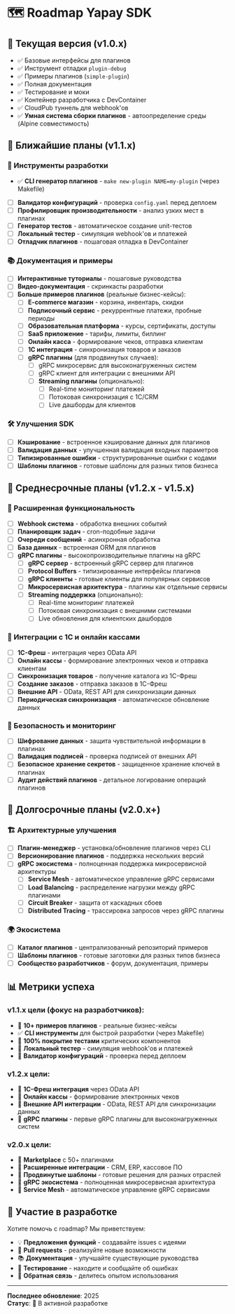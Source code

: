 # 🗺️ Roadmap Yapay SDK

## 🎯 Текущая версия (v1.0.x)
- ✅ Базовые интерфейсы для плагинов
- ✅ Инструмент отладки `plugin-debug`
- ✅ Примеры плагинов (`simple-plugin`)
- ✅ Полная документация
- ✅ Тестирование и моки
- ✅ Контейнер разработчика с DevContainer
- ✅ CloudPub туннель для webhook'ов
- ✅ **Умная система сборки плагинов** - автоопределение среды (Alpine совместимость)

## 🚀 Ближайшие планы (v1.1.x)

### 🔧 Инструменты разработки
- ✅ **CLI генератор плагинов** - `make new-plugin NAME=my-plugin` (через Makefile)
- [ ] **Валидатор конфигураций** - проверка `config.yaml` перед деплоем
- [ ] **Профилировщик производительности** - анализ узких мест в плагинах
- [ ] **Генератор тестов** - автоматическое создание unit-тестов
- [ ] **Локальный тестер** - симуляция webhook'ов и платежей
- [ ] **Отладчик плагинов** - пошаговая отладка в DevContainer

### 📚 Документация и примеры
- [ ] **Интерактивные туториалы** - пошаговые руководства
- [ ] **Видео-документация** - скринкасты разработки
- [ ] **Больше примеров плагинов** (реальные бизнес-кейсы):
  - [ ] **E-commerce магазин** - корзина, инвентарь, скидки
  - [ ] **Подписочный сервис** - рекуррентные платежи, пробные периоды
  - [ ] **Образовательная платформа** - курсы, сертификаты, доступы
  - [ ] **SaaS приложение** - тарифы, лимиты, биллинг
  - [ ] **Онлайн касса** - формирование чеков, отправка клиентам
  - [ ] **1С интеграция** - синхронизация товаров и заказов
  - [ ] **gRPC плагины** (для продвинутых случаев):
    - [ ] gRPC микросервис для высоконагруженных систем
    - [ ] gRPC клиент для интеграции с внешними API
    - [ ] **Streaming плагины** (опционально):
      - [ ] Real-time мониторинг платежей
      - [ ] Потоковая синхронизация с 1С/CRM
      - [ ] Live дашборды для клиентов

### 🛠️ Улучшения SDK
- [ ] **Кэширование** - встроенное кэширование данных для плагинов
- [ ] **Валидация данных** - улучшенная валидация входных параметров
- [ ] **Типизированные ошибки** - структурированные ошибки с кодами
- [ ] **Шаблоны плагинов** - готовые шаблоны для разных типов бизнеса

## 🌟 Среднесрочные планы (v1.2.x - v1.5.x)

### 🔌 Расширенная функциональность
- [ ] **Webhook система** - обработка внешних событий
- [ ] **Планировщик задач** - cron-подобные задачи
- [ ] **Очереди сообщений** - асинхронная обработка
- [ ] **База данных** - встроенная ORM для плагинов
- [ ] **gRPC плагины** - высокопроизводительные плагины на gRPC
  - [ ] **gRPC сервер** - встроенный gRPC сервер для плагинов
  - [ ] **Protocol Buffers** - типизированные интерфейсы плагинов
  - [ ] **gRPC клиенты** - готовые клиенты для популярных сервисов
  - [ ] **Микросервисная архитектура** - плагины как отдельные сервисы
  - [ ] **Streaming поддержка** (опционально):
    - [ ] Real-time мониторинг платежей
    - [ ] Потоковая синхронизация с внешними системами
    - [ ] Live обновления для клиентских дашбордов

### 🏢 Интеграции с 1С и онлайн кассами
- [ ] **1С-Фреш** - интеграция через OData API
- [ ] **Онлайн кассы** - формирование электронных чеков и отправка клиентам
- [ ] **Синхронизация товаров** - получение каталога из 1С-Фреш
- [ ] **Создание заказов** - отправка заказов в 1С-Фреш
- [ ] **Внешние API** - OData, REST API для синхронизации данных
- [ ] **Периодическая синхронизация** - автоматическое обновление данных

### 🔐 Безопасность и мониторинг
- [ ] **Шифрование данных** - защита чувствительной информации в плагинах
- [ ] **Валидация подписей** - проверка подписей от внешних API
- [ ] **Безопасное хранение секретов** - защищенное хранение ключей в плагинах
- [ ] **Аудит действий плагинов** - детальное логирование операций плагинов

## 🚀 Долгосрочные планы (v2.0.x+)

### 🏗️ Архитектурные улучшения
- [ ] **Плагин-менеджер** - установка/обновление плагинов через CLI
- [ ] **Версионирование плагинов** - поддержка нескольких версий
- [ ] **gRPC экосистема** - полноценная поддержка микросервисной архитектуры
  - [ ] **Service Mesh** - автоматическое управление gRPC сервисами
  - [ ] **Load Balancing** - распределение нагрузки между gRPC плагинами
  - [ ] **Circuit Breaker** - защита от каскадных сбоев
  - [ ] **Distributed Tracing** - трассировка запросов через gRPC плагины

### 🌍 Экосистема
- [ ] **Каталог плагинов** - централизованный репозиторий примеров
- [ ] **Шаблоны плагинов** - готовые заготовки для разных типов бизнеса
- [ ] **Сообщество разработчиков** - форум, документация, примеры

## 📊 Метрики успеха

### v1.1.x цели (фокус на разработчиков):
- 🎯 **10+ примеров плагинов** - реальные бизнес-кейсы
- ✅ **CLI инструменты** для быстрой разработки (через Makefile)
- 🎯 **100% покрытие тестами** критических компонентов
- 🎯 **Локальный тестер** - симуляция webhook'ов и платежей
- 🎯 **Валидатор конфигураций** - проверка перед деплоем

### v1.2.x цели:
- 🎯 **1С-Фреш интеграция** через OData API
- 🎯 **Онлайн кассы** - формирование электронных чеков
- 🎯 **Внешние API интеграции** - OData, REST API для синхронизации данных
- 🎯 **gRPC плагины** - первые gRPC плагины для высоконагруженных систем

### v2.0.x цели:
- 🎯 **Marketplace** с 50+ плагинами
- 🎯 **Расширенные интеграции** - CRM, ERP, кассовое ПО
- 🎯 **Продвинутые шаблоны** - готовые решения для разных отраслей
- 🎯 **gRPC экосистема** - полноценная микросервисная архитектура
- 🎯 **Service Mesh** - автоматическое управление gRPC сервисами

## 🤝 Участие в разработке

Хотите помочь с roadmap? Мы приветствуем:

- 💡 **Предложения функций** - создавайте issues с идеями
- 🔧 **Pull requests** - реализуйте новые возможности
- 📚 **Документация** - улучшайте существующие руководства
- 🧪 **Тестирование** - находите и сообщайте об ошибках
- 💬 **Обратная связь** - делитесь опытом использования

---

**Последнее обновление**: 2025  
**Статус**: 🚧 В активной разработке
